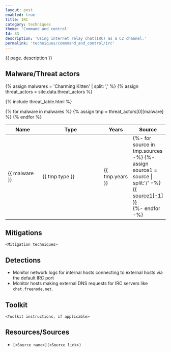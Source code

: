 ```yaml
---
layout: post
enabled: true
title: IRC
category: techniques
theme: 'Command and control'
Id: 33
description: 'Using internet relay chat(IRC) as a C2 channel.'
permalink: 'techniques/commmand_and_control/irc'
---
```

{{ page. description }}

## Malware/Threat actors

<!-- Threat actors table -->
{% assign malwares = 'Charming Kitten' | split: ',' %}
{% assign threat_actors = site.data.threat_actors %}

{% include threat_table.html %}
<table>
    <colgroup>
        <col width="30%" />
        <col width="70%" />
    </colgroup>
    <thead>
        <tr class="header">
            <th>Name</th>
            <th>Type</th>
            <th>Years</th>
            <th>Source</th>
        </tr>
    </thead>
    <tbody>
        {% for malware in malwares %}
        <tr>
        {% assign tmp = threat_actors[0][malware] %}
            <td markdown="span">{{ malware }}</td>
            <td markdown="span">{{ tmp.type }}</td>
            <td markdown="span">{{ tmp.years }}</td>
            <td markdown="span">
                {%- for source in tmp.sources -%}
                    {%- assign source1 = source | split:'/' -%}
                    <a href="{{ source }}">{{ source1[-1] }}</a><br>
                {%- endfor -%}
            </td>
        </tr>
        {% endfor %}
    </tbody>
</table>
</div>

## Mitigations

`<Mitigation techniques>`

## Detections

* Monitor network logs for internal hosts connecting to external hosts via the default IRC port
* Monitor hosts making external DNS requests for IRC servers like `chat.freenode.net`.

## Toolkit

`<Toolkit instructions, if applicable>`

## Resources/Sources

* `[<Source name>](<Source link>)`
